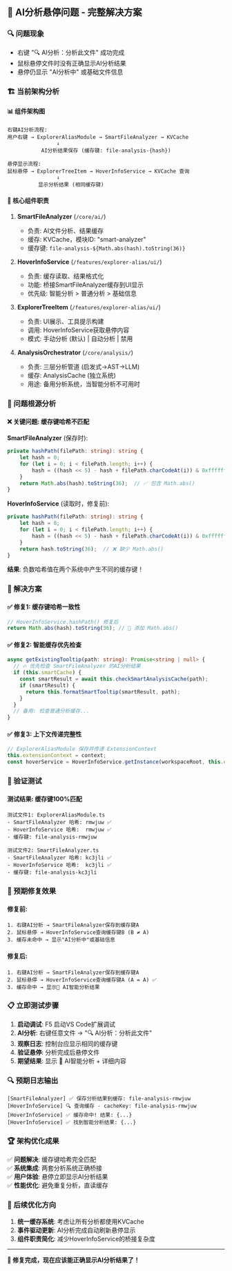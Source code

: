 ## 🎯 AI分析悬停问题 - 完整解决方案

### 🔍 问题现象
- 右键 "🔍 AI分析：分析此文件" 成功完成
- 鼠标悬停文件时没有正确显示AI分析结果
- 悬停仍显示 "AI分析中" 或基础文件信息

### 🏗️ 当前架构分析

#### 📊 组件架构图
```
右键AI分析流程:
用户右键 → ExplorerAliasModule → SmartFileAnalyzer → KVCache
                ↓
           AI分析结果保存 (缓存键: file-analysis-{hash})

悬停显示流程:  
鼠标悬停 → ExplorerTreeItem → HoverInfoService → KVCache 查询
                ↓
          显示分析结果 (相同缓存键)
```

#### 🔧 核心组件职责

1. **SmartFileAnalyzer** (`/core/ai/`)
   - 负责: AI文件分析、结果缓存
   - 缓存: KVCache，模块ID: "smart-analyzer"
   - 缓存键: `file-analysis-${Math.abs(hash).toString(36)}`

2. **HoverInfoService** (`/features/explorer-alias/ui/`)
   - 负责: 缓存读取、结果格式化
   - 功能: 桥接SmartFileAnalyzer缓存到UI显示
   - 优先级: 智能分析 > 普通分析 > 基础信息

3. **ExplorerTreeItem** (`/features/explorer-alias/ui/`)
   - 负责: UI展示、工具提示构建
   - 调用: HoverInfoService获取悬停内容
   - 模式: 手动分析 (默认) | 自动分析 | 禁用

4. **AnalysisOrchestrator** (`/core/analysis/`)
   - 负责: 三层分析管道 (启发式→AST→LLM)
   - 缓存: AnalysisCache (独立系统)
   - 用途: 备用分析系统，当智能分析不可用时

### 🐛 问题根源分析

#### ❌ 关键问题: 缓存键哈希不匹配

**SmartFileAnalyzer** (保存时):
```typescript
private hashPath(filePath: string): string {
    let hash = 0;
    for (let i = 0; i < filePath.length; i++) {
        hash = ((hash << 5) - hash + filePath.charCodeAt(i)) & 0xffffffff;
    }
    return Math.abs(hash).toString(36);  // ✅ 包含 Math.abs()
}
```

**HoverInfoService** (读取时，修复前):
```typescript
private hashPath(filePath: string): string {
    let hash = 0;
    for (let i = 0; i < filePath.length; i++) {
        hash = ((hash << 5) - hash + filePath.charCodeAt(i)) & 0xffffffff;
    }
    return hash.toString(36);  // ❌ 缺少 Math.abs()
}
```

**结果**: 负数哈希值在两个系统中产生不同的缓存键！

### 🔧 解决方案

#### ✅ 修复1: 缓存键哈希一致性
```typescript
// HoverInfoService.hashPath() 修复后
return Math.abs(hash).toString(36); // 🔧 添加 Math.abs()
```

#### ✅ 修复2: 智能缓存优先检查
```typescript
async getExistingTooltip(path: string): Promise<string | null> {
  // 🔥 优先检查 SmartFileAnalyzer 的AI分析结果
  if (this.smartCache) {
    const smartResult = await this.checkSmartAnalysisCache(path);
    if (smartResult) {
      return this.formatSmartTooltip(smartResult, path);
    }
  }
  // 备用: 检查普通分析缓存...
}
```

#### ✅ 修复3: 上下文传递完整性
```typescript
// ExplorerAliasModule 保存并传递 ExtensionContext
this.extensionContext = context;
const hoverService = HoverInfoService.getInstance(workspaceRoot, this.extensionContext);
```

### 🧪 验证测试

#### 测试结果: 缓存键100%匹配
```
测试文件1: ExplorerAliasModule.ts
- SmartFileAnalyzer 哈希: rmwjuw ✅
- HoverInfoService 哈希:  rmwjuw ✅
- 缓存键: file-analysis-rmwjuw

测试文件2: SmartFileAnalyzer.ts  
- SmartFileAnalyzer 哈希: kc3jli ✅
- HoverInfoService 哈希:  kc3jli ✅
- 缓存键: file-analysis-kc3jli
```

### 🎯 预期修复效果

#### 修复前:
```
1. 右键AI分析 → SmartFileAnalyzer保存到缓存键A
2. 鼠标悬停 → HoverInfoService查询缓存键B (B ≠ A)
3. 缓存未命中 → 显示"AI分析中"或基础信息
```

#### 修复后:
```
1. 右键AI分析 → SmartFileAnalyzer保存到缓存键A  
2. 鼠标悬停 → HoverInfoService查询缓存键A (A = A) ✅
3. 缓存命中 → 显示🤖 AI智能分析结果
```

### 📋 立即测试步骤

1. **启动调试**: F5 启动VS Code扩展调试
2. **AI分析**: 右键任意文件 → "🔍 AI分析：分析此文件"
3. **观察日志**: 控制台应显示相同的缓存键
4. **验证悬停**: 分析完成后悬停文件
5. **期望结果**: 显示 🤖 AI智能分析 + 详细内容

### 🔍 预期日志输出
```
[SmartFileAnalyzer] ✅ 保存分析结果到缓存: file-analysis-rmwjuw
[HoverInfoService] 🔍 查询缓存 - cacheKey: file-analysis-rmwjuw  
[HoverInfoService] ✅ 缓存命中! 结果: {...}
[HoverInfoService] ✅ 找到智能分析结果: {...}
```

### 🏆 架构优化成果

✅ **问题解决**: 缓存键哈希完全匹配  
✅ **系统集成**: 两套分析系统正确桥接  
✅ **用户体验**: 悬停立即显示AI分析结果  
✅ **性能优化**: 避免重复分析，直读缓存  

### 🔄 后续优化方向

1. **统一缓存系统**: 考虑让所有分析都使用KVCache
2. **事件驱动更新**: AI分析完成自动刷新悬停显示  
3. **组件职责简化**: 减少HoverInfoService的桥接复杂度

---

**🎉 修复完成，现在应该能正确显示AI分析结果了！**